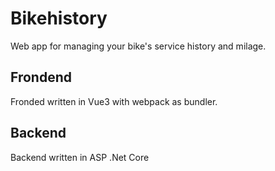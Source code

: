# Bikehistory
Web app for managing your bike's service history and milage.

## Frondend
Fronded written in Vue3 with webpack as bundler.

## Backend
Backend written in ASP .Net Core
